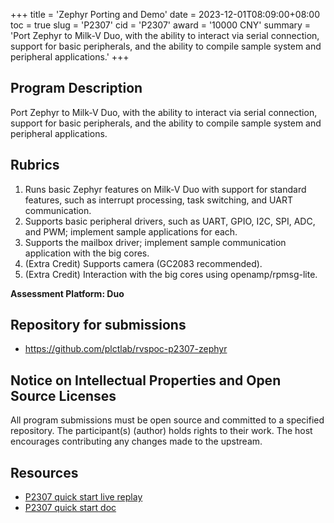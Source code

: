 +++
title = 'Zephyr Porting and Demo'
date = 2023-12-01T08:09:00+08:00
toc = true
slug = 'P2307'
cid = 'P2307'
award = '10000 CNY'
summary = 'Port Zephyr to Milk-V Duo, with the ability to interact via serial connection, support for basic peripherals, and the ability to compile sample system and peripheral applications.'
+++

## Program Description

Port Zephyr to Milk-V Duo, with the ability to interact via serial connection, support for basic peripherals, and the ability to compile sample system and peripheral applications.

## Rubrics

1. Runs basic Zephyr features on Milk-V Duo with support for standard features, such as interrupt processing, task switching, and UART communication.
2. Supports basic peripheral drivers, such as UART, GPIO, I2C, SPI, ADC, and PWM; implement sample applications for each.
3. Supports the mailbox driver; implement sample communication application with the big cores.
4. (Extra Credit) Supports camera (GC2083 recommended).
5. (Extra Credit) Interaction with the big cores using openamp/rpmsg-lite.

**Assessment Platform: Duo**

## Repository for submissions

- https://github.com/plctlab/rvspoc-p2307-zephyr

## Notice on Intellectual Properties and Open Source Licenses

All program submissions must be open source and committed to a specified repository. The participant(s) (author) holds rights to their work. The host encourages contributing any changes made to the upstream.

## Resources

- [P2307 quick start live replay](https://www.bilibili.com/video/BV1264y1E7PJ)
- [P2307 quick start doc](https://github.com/plctlab/rvspoc/blob/main/Docs/P2307/P2307.md)

